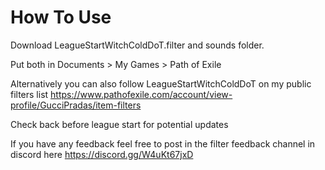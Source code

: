# How To Use
Download LeagueStartWitchColdDoT.filter and sounds folder. 


Put both in Documents > My Games > Path of Exile

Alternatively you can also follow LeagueStartWitchColdDoT on my public filters list https://www.pathofexile.com/account/view-profile/GucciPradas/item-filters

Check back before league start for potential updates

If you have any feedback feel free to post in the filter feedback channel in discord here  https://discord.gg/W4uKt67jxD
